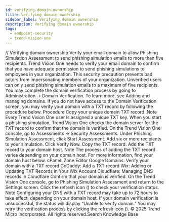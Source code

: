 ```yaml
---
id: verifying-domain-ownership
title: Verifying domain ownership
sidebar_label: Verifying domain ownership
description: Verifying domain ownership
tags:
  - endpoint-security
  - trend-vision-one
---
```


/*<![CDATA[*/ $('#title').html($('meta[name=map-description]').attr('content')); /*]]>*/ Verifying domain ownership Verify your email domain to allow Phishing Simulation Assessment to send phishing simulation emails to more than five recipients. Trend Vision One needs to verify your email domain to confirm that you have adequate permission to send phishing simulations to employees in your organization. This security precaution prevents bad actors from impersonating members of your organization. Unverified users can only send phishing simulation emails to a maximum of five recipients. You may complete the domain verification process by going to Administration → Domain Verification. To learn more, see Adding and managing domains. If you do not have access to the Domain Verification screen, you may verify your domain with a TXT record by following the procedure below. Procedure Copy your unique domain TXT record. Note Every Trend Vision One user is assigned a unique TXT key. When you start a phishing simulation, Trend Vision One checks the domain server for the TXT record to confirm that the domain is verified. On the Trend Vision One console, go to Assessments → Security Assessments. Under Phishing Simulation Assessment, click Start Assessment. Add six or more recipients to your simulation. Click Verify Now. Copy the TXT record. Add the TXT record to your domain host. Note The process of adding the TXT record varies depending on your domain host. For more information, find your domain host below. cPanel: Zone Editor Google Domains: Verify your domain with a TXT record GoDaddy: Add a TXT record Wix: Adding or Updating TXT Records in Your Wix Account Cloudflare: Managing DNS records in Cloudflare Confirm that your domain is verified. On the Trend Vision One console, go to Phishing Simulation Assessment and return to the Settings screen. Click the refresh icon () to check your verification status. Note Configuring your DNS with a TXT record may take up to 72 hours to take effect, depending on your domain host. If your domain verification is unsuccessful, the status will display “Unable to verify domain.” You may retry the verification process by clicking the refresh icon (). © 2025 Trend Micro Incorporated. All rights reserved.Search Knowledge Base